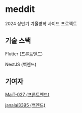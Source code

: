 # meddit

2024 상반기 겨울방학 사이드 프로젝트

## 기술 스택

Flutter (프론트엔드)

NestJS (백엔드)

## 기여자

[MaiT-027 (프론트엔드)](https://github.com/MaiT-027)

[janalai3395 (백엔드)](https://github.com/janalai3395)
